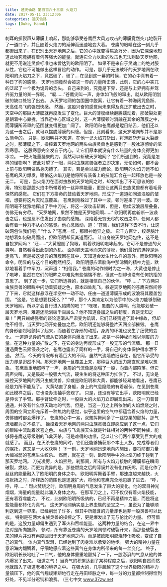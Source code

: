 ```yaml
---
title: 通天仙路 第四百六十三章 火焰刀
date: 2017-05-11 23:12:06
categories: 通天仙路
tags: [Duke, Hannb]
---
```


刺耳的撕裂声从薄膜上响起，那能够承受苍鹰巨大风刃攻击的薄膜竟然突兀地裂开了一道口子，并且随着火焰刀的延伸而迅速地变大着。
苍鹰的眼睛在这一刻几乎都瞪出来了，在识别出天罗地网之后，它的心中就变得焦急万分，因为它深深地知道此物究竟拥有着何等强大的能量。就连它全力以赴的攻击也无法刺破天罗地网，就更不用说连灵兽标准也未曾达到的欧阳明了。
如果不是来自于灵魂上的绝对服从性，它也不可能做出这样冒险的动作。
可是，那几乎无法破坏的天罗地网在欧阳明的火焰刀之下，竟然破了，破了…
在见到这一幕的时候，它的心中真有着一种日了狗的感觉。
天罗地网竟然会被这一界的力量所击溃，此刻，它的心中突兀的泛起了一个极为诡异的念头。
自己来到的，究竟是下界，还是与上界拥有并驾齐驱力量的某一界啊。
“唳……”苍鹰尖叫一声，身体如飞般的窜出，就从欧阳明划破的缺口处钻了出去。
从天罗地网的包围圈中脱离，让它有着一种海阔凭鱼跃、天高任鸟飞的强烈快感。
然而，这股兴奋的感觉尚未来得及真正扩散出去之时，天空中的那巨大薄膜就再度发生了变化。巨大的薄膜继续翻腾蠕动着，那破裂处更是朝着中心靠拢，当靠近中心区域之时，这一片薄膜顿时消融在其余的薄膜之中，而薄膜所笼罩的范围就变得更加广阔了。
欧阳明和苍鹰都是瞠目结舌，他们还以为这一击之后，就可以摆脱薄膜的纠缠。但是，此刻看来，这天罗地网却并不是那么简单的。
只是，欧阳明并不知道，在他一记火焰刀斩出，将薄膜斩开巨大裂缝之时，那薄膜之下，操控着天罗地网的两头虫族灵兽也是感到了一股冰凉彻骨的浓烈寒意。
这股寒意完全发自于内心，让它们原本就没有什么热量的身体变得更加冰凉。
一把火能量凝聚的刀，竟然可以斩破天罗地网？
它们所遇到的，究竟是怎样的怪物啊？
彼此对望了一眼，两只虫族灵兽强者立即决定，无论如何，都不会上前与欧阳明做贴身肉搏了。
其实，若是单以威力而论，欧阳明的火焰刀远不如苍鹰的风刃爆发，哪怕这火焰刀是他将所有装备上的技能汇合在一起释放也是一般无二。
可是，当火焰刀在面对虫族的天罗地网之时，却发挥出了不可思议的妙用，特别是那股火焰中所带着的一丝异样能量，更是让这两只虫族灵兽都有着毛骨悚然的感觉。
它们在下方拼命的鼓动着天罗地网，形成了一道道如同波浪般的皱褶，想要将这片天彻底覆盖。
苍鹰刚刚躲过了其中一波，顿时迎来了另一波。欧阳明毫不犹豫地挥出了手中刀光，将这一波攻击斩断，但是，后续波浪层层叠叠，仿佛无有穷尽。
“天罗地网，果然不愧是天罗地网啊……”
欧阳明再度斩断一波袭击之后，也是忍不住发出了由衷的感慨。
深陷着无穷无尽的攻击之中，任何人都会有着一种力不从心的感觉。他心念微动，道：“苍鹰，我们这样下去不行，让这破网包住我们吧。”
“什么？”苍鹰一怔，那眼神诡异之极。
它千方百计，绞尽脑汁地想着如何破局而出，但欧阳明却反其道而行。
让自身被天罗地网包住，这不是自投罗网吗？
“汪……”大黄瞪圆了狗眼，朝着欧阳明咆哮起来。它可不是普通的犬类啊，自然看得出此刻的危机。
面对铺天盖地而来的薄膜，他们最好的选择是远走高飞，若是被这诡异的薄膜困在其中，天知道会发生什么样的意外。而欧阳明的命令，明显的与这个目的截然相反。
欧阳明感应着脑海中那沸腾的精神力量，默默地看着手中军刀，沉声道：“相信我。”
苍鹰的动作顿时为之一滞，大黄也是停止了咆哮，虽然在它们的眼眸之中难免有些惴惴不安，但这一刻却也没有任何抗拒的意思了。
到了这一步，它们所选择的，就是相信自己的伙伴。
“呼……”
下方两只虫族灵兽的眼眸中闪动着狐疑之色，原本四处乱飞，躲避天罗地网的苍鹰突然间停了下来，它就这样悬浮在半空中一动不动，任由一道道薄膜形成的波浪将其覆盖包围。
“这是，它是想要找死么？”
“哼，那个人类肯定以为他手中的火焰刀能够划破天罗地网，所以才会自行进入陷阱的吧？”
“嘿嘿，愚蠢的人类啊，他能够划破一层天罗地网，难道还能划破千百层么？他不知道叠加之后的韧度，真是无知之辈！”
两只蜥蜴强者的谈论逐渐从严肃变为讥讽，它们已经猜透了其中缘故，但却绝不相信，当天罗地网开始叠加之后，欧阳明还能够将整片天网全部摧毁。
苍鹰的身形剧烈地颤抖了起来，而随着它身形的动摇，身周的环境也发生了细微的变化。
一道道诡异的气流从它的身体内爆发了出来，那是一种神秘而难以测度的力量。在这种力量的扩散之下，在它的身边再度形成了一股无形的气流墙。
那一日遭遇黄色云雾侵袭之时，苍鹰也露出了同样的一手，将自己的身体保护得水泄不通。
然而，今天的情况却有着巨大的不同，虽然气流墙依旧存在，但它所承受的压力却是迥然不同。那天罗地网一旦覆盖上来，那种巨大的压力简直就是难以想象。
苍鹰重重地怒哼了一声，身周的气流像是崩塌了一般，向着内部陷落。但它高声尖叫，又是鼓起一股强大气流，硬生生的将这种压力扛住了。
不过，无论是操控天罗地网的两只虫族灵兽，抑或是欧阳明和大黄，都能够轻易地看出，苍鹰已经是力所不能及了。
大黄站直了身躯，身上的气息隐隐的有着起伏。在见到苍鹰如此模样之后，它也没办法袖手旁观了。
只是，还没有等它出手，欧阳明就已经是伸长了手臂。那手臂延伸之时，一股巨大的火焰刀立即展现出来。
这一刀普普通通，并没有什么惊天动地的气势。但是，当这一刀之上所依附的火焰燃烧之时，周围的空间立即充斥着一种焦灼的感觉，似乎这里的空气中都蕴含着火焰的力量，仿佛随时都会爆炸了。
苍鹰的心中一紧，双翅挥舞间多了一丝惊栗的颤抖，那气流墙都为之不稳了。
操控着天罗地网的两只虫族灵兽立即感应到了这一点，它们的眼眸中流动着欢喜之色。
虫族与飞禽族天生就是针锋相对的两种不同种族，能够将苍鹰这等级别的飞禽灭杀，可是难得的功绩，足以让它们两个享受到巨大的成就感了。
而且，在灭杀苍鹰的同时，它们还能够捕获那个本土人族，完成尊者们的嘱托，这又是一大收获啊！
下一刻，天罗地网迅速地向内施压，要将防御力量大幅减弱的苍鹰生生绞杀。
然而，就在这一刻，欧阳明手中的火焰刀终于碰到了那天罗地网。
刀光凌厉，火焰熊熊，刹那间，所有与火焰刀接触的薄膜都在瞬间破裂，燃烧，而更为诡异的是，那些燃烧之后的薄膜并没有化作灰烬，而是化作了丝丝的能量融入了欧阳明的身体之中。
欧阳明挥舞着手臂，那速度越来越快，火焰张扬之时，所释放的范围也是迅速扩大，将他和苍鹰完全地包裹了进去。
“呼，呼，呼……”
烈火焚烧之时，欧阳明身周的气息发生了巨大的变化，他的双目神光熠熠，海量的能量就此涌入身体之内。
在那军刀之上，可不仅仅有着火焰技能，还有着吞噬能力。
不过，此刻欧阳明所吸纳的，已经不再是精神力量，而是将这些能量都转化为真气。
这天罗地网确实是上界虫族的至宝之一，虽说为了能够顺利送到这一界来，已经削弱了许多，但其中所蕴含的力量却也远非一般灵兽可以比拟。
特别是在两大虫族灵兽的操控之下，更是爆发出了无与伦比的力量。
但可惜的是，这股力量却偏生遇到了军火和吞噬能量。
这两种力量的结合，在这一界中绝对是所向披靡。
顿时，所有靠近苍鹰的天罗地网顿时破裂开来，而那些破裂出来的碎片并没有再度回归于天罗地网之内，而是被欧阳明燃烧转化吸收，变成了自己的真气。
体内真气澎湃，已经达到了肉身难以承受的地步。
强大的精神力量在意识海内翻腾着，仔细地感应着这些真气在身体内所带来的每一丝变化。
终于，欧阳明长长地吐了一口气，他的身体重重地颤抖了一下，一股澎湃的气息从他的体内爆发了出来。
极道之气！
当真气的积累达到了某种程度之后，欧阳明自然而然地就踏入了极道老祖的境界之中。
在强大的，几乎超越了这个世界极限的精神力量镇压下，他的真气规规矩矩地行走在丹田经脉之中，每一分的力量都控制得恰到好处，不见半分迟钝和浪费。
(三七中文 www.37zw.net